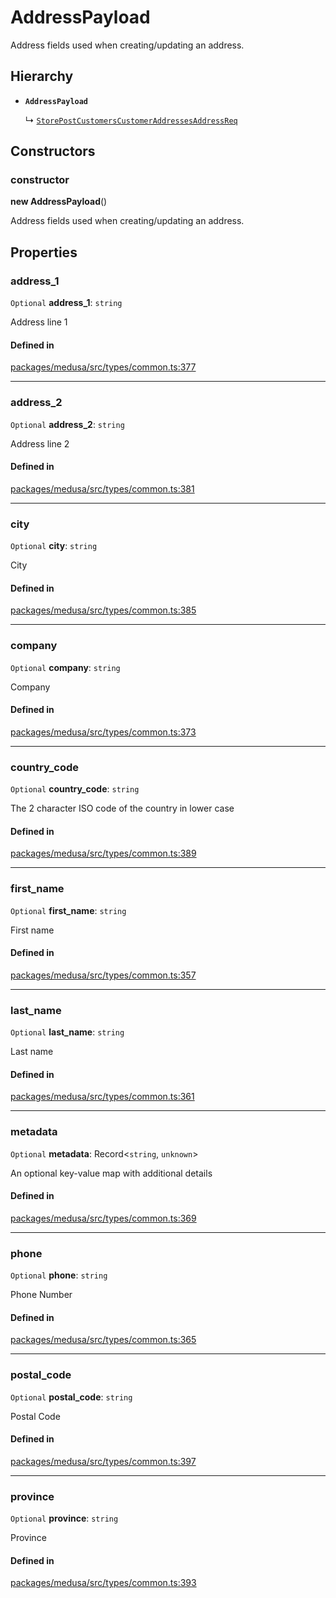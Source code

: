 # AddressPayload

Address fields used when creating/updating an address.

## Hierarchy

- **`AddressPayload`**

  ↳ [`StorePostCustomersCustomerAddressesAddressReq`](StorePostCustomersCustomerAddressesAddressReq.md)

## Constructors

### constructor

**new AddressPayload**()

Address fields used when creating/updating an address.

## Properties

### address\_1

 `Optional` **address\_1**: `string`

Address line 1

#### Defined in

[packages/medusa/src/types/common.ts:377](https://github.com/medusajs/medusa/blob/e39010127/packages/medusa/src/types/common.ts#L377)

___

### address\_2

 `Optional` **address\_2**: `string`

Address line 2

#### Defined in

[packages/medusa/src/types/common.ts:381](https://github.com/medusajs/medusa/blob/e39010127/packages/medusa/src/types/common.ts#L381)

___

### city

 `Optional` **city**: `string`

City

#### Defined in

[packages/medusa/src/types/common.ts:385](https://github.com/medusajs/medusa/blob/e39010127/packages/medusa/src/types/common.ts#L385)

___

### company

 `Optional` **company**: `string`

Company

#### Defined in

[packages/medusa/src/types/common.ts:373](https://github.com/medusajs/medusa/blob/e39010127/packages/medusa/src/types/common.ts#L373)

___

### country\_code

 `Optional` **country\_code**: `string`

The 2 character ISO code of the country in lower case

#### Defined in

[packages/medusa/src/types/common.ts:389](https://github.com/medusajs/medusa/blob/e39010127/packages/medusa/src/types/common.ts#L389)

___

### first\_name

 `Optional` **first\_name**: `string`

First name

#### Defined in

[packages/medusa/src/types/common.ts:357](https://github.com/medusajs/medusa/blob/e39010127/packages/medusa/src/types/common.ts#L357)

___

### last\_name

 `Optional` **last\_name**: `string`

Last name

#### Defined in

[packages/medusa/src/types/common.ts:361](https://github.com/medusajs/medusa/blob/e39010127/packages/medusa/src/types/common.ts#L361)

___

### metadata

 `Optional` **metadata**: Record<`string`, `unknown`\>

An optional key-value map with additional details

#### Defined in

[packages/medusa/src/types/common.ts:369](https://github.com/medusajs/medusa/blob/e39010127/packages/medusa/src/types/common.ts#L369)

___

### phone

 `Optional` **phone**: `string`

Phone Number

#### Defined in

[packages/medusa/src/types/common.ts:365](https://github.com/medusajs/medusa/blob/e39010127/packages/medusa/src/types/common.ts#L365)

___

### postal\_code

 `Optional` **postal\_code**: `string`

Postal Code

#### Defined in

[packages/medusa/src/types/common.ts:397](https://github.com/medusajs/medusa/blob/e39010127/packages/medusa/src/types/common.ts#L397)

___

### province

 `Optional` **province**: `string`

Province

#### Defined in

[packages/medusa/src/types/common.ts:393](https://github.com/medusajs/medusa/blob/e39010127/packages/medusa/src/types/common.ts#L393)
